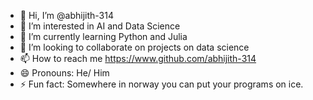 - 👋 Hi, I’m @abhijith-314
- 👀 I’m interested in AI and Data Science
- 🌱 I’m currently learning Python and Julia
- 💞️ I’m looking to collaborate on projects on data science
- 📫 How to reach me https://www.github.com/abhijith-314
- 😄 Pronouns: He/ Him
- ⚡ Fun fact: Somewhere in norway you can put your programs on ice.

<!---
abhijith-314/abhijith-314 is a ✨ special ✨ repository because its `README.md` (this file) appears on your GitHub profile.
You can click the Preview link to take a look at your changes.
--->
